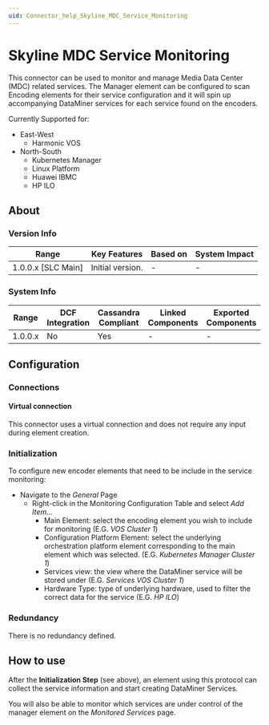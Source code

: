 ```yaml
---
uid: Connector_help_Skyline_MDC_Service_Monitoring
---
```


# Skyline MDC Service Monitoring

This connector can be used to monitor and manage Media Data Center (MDC) related services.
The Manager element can be configured to scan Encoding elements for their service configuration and it will spin up accompanying DataMiner services for each service found on the encoders.

Currently Supported for:
  - East-West
    - Harmonic VOS
  - North-South
    - Kubernetes Manager
    - Linux Platform
    - Huawei IBMC
    - HP ILO

## About

### Version Info

| Range                | Key Features     | Based on     | System Impact     |
|----------------------|------------------|--------------|-------------------|
| 1.0.0.x \[SLC Main\] | Initial version. | \-           | \-                |

### System Info

| Range     | DCF Integration     | Cassandra Compliant     | Linked Components     | Exported Components     |
|-----------|---------------------|-------------------------|-----------------------|-------------------------|
| 1.0.0.x   | No                  | Yes                     | \-                    | \-                      |

## Configuration

### Connections

#### Virtual connection

This connector uses a virtual connection and does not require any input during element creation.

### Initialization

To configure new encoder elements that need to be include in the service monitoring:
  - Navigate to the *General* Page
    - Right-click in the Monitoring Configuration Table and select *Add Item...*
      - Main Element: select the encoding element you wish to include for monitoring (E.G. *VOS Cluster 1*)
      - Configuration Platform Element: select the underlying orchestration platform element corresponding to the main element which was selected. (E.G. *Kubernetes Manager Cluster 1*)
      - Services view: the view where the DataMiner service will be stored under (E.G. *Services VOS Cluster 1*)
      - Hardware Type: type of underlying hardware, used to filter the correct data for the service (E.G. *HP ILO*)


### Redundancy

There is no redundancy defined.

## How to use

After the **Initialization Step** (see above), an element using this protocol can collect the service information and start creating DataMiner Services.

You will also be able to monitor which services are under control of the manager element on the *Monitored Services* page.
